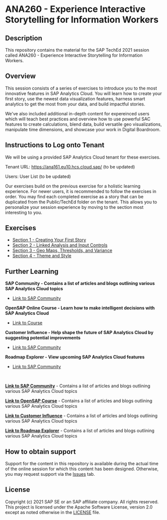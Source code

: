 # ANA260 - Experience Interactive Storytelling for Information Workers

## Description

This repository contains the material for the SAP TechEd 2021 session called ANA260 - Experience Interactive Storytelling for Information Workers.

## Overview

This session consists of a series of exercises to introduce you to the most innovative features in SAP Analytics Cloud. You will learn how to create your first story, use the newest data visualization features, harness smart analytics to get the most from your data, and build impactful stories.

We've also included additional in-depth content for expereinced users which will teach best practices and overview how to use powerful SAC features to create calculations, blend data, build versatile geo visualizations, manipulate time dimensions, and showcase your work in Digital Boardroom.

## Instructions to Log onto Tenant

We will be using a provided SAP Analytics Cloud tenant for these exercises.

Tenant URL: https://ana161.eu10.hcs.cloud.sap/ (to be updated)

Users: User List (to be updated)

Our exercises build on the previous exercise for a holistic learning experience. For newer users, it is recommended to follow the exercises in order. You may find each completed exercise as a story that can be duplicated from the Public/TechEd folder on the tenant. This allows you to personalize your session experience by moving to the section most interesting to you.

## Exercises

- [Section 1 - Creating Your First Story](exercises/Section%201%20-%20Creating%20Your%20First%20Story/README.md/)
- [Section 2 - Linked Analysis and Input Controls](exercises/Section%202%20-%20Linked%20Analysis%20and%20Input%20Controls/README.md/)
- [Section 3 - Geo Maps, Thresholds, and Variance](exercises/Section%203%20-%20Geo%20Maps,%20Thresholds,%20and%20Variance/README.md/)
- [Section 4 - Theme and Style](exercises/Section%204%20-%20Theme%20and%20Style/README.md/)

## Further Learning

**SAP Community - Contains a list of articles and blogs outlining various SAP Analytics Cloud topics**
- [Link to SAP Community](https://community.sap.com/topics/cloud-analytics)

**OpenSAP Online Course - Learn how to make intelligent decisions with SAP Analytics Cloud**
- [Link to Course](https://open.sap.com/courses/sac1)

**Customer Influence - Help shape the future of SAP Analytics Cloud by suggesting potential improvements**
- [Link to SAP Community](https://influence.sap.com/sap/ino/#/campaigns-open)

**Roadmap Explorer - View upcoming SAP Analytics Cloud features**
- [Link to SAP Community](https://roadmaps.sap.com/board?PRODUCT=67838200100800006884&range=CURRENT-LAST#Q4%202021)

<br>

**[Link to SAP Community](https://community.sap.com/topics/cloud-analytics)** - Contains a list of articles and blogs outlining various SAP Analytics Cloud topics

**[Link to OpenSAP Course](https://open.sap.com/courses/sac1)** - Contains a list of articles and blogs outlining various SAP Analytics Cloud topics

**[Link to Customer Influence](https://influence.sap.com/sap/ino/#/campaigns-open)** - Contains a list of articles and blogs outlining various SAP Analytics Cloud topics

**[Link to Roadmap Explorer](https://roadmaps.sap.com/board?PRODUCT=67838200100800006884&range=CURRENT-LAST#Q4%202021)** - Contains a list of articles and blogs outlining various SAP Analytics Cloud topics

## How to obtain support

Support for the content in this repository is available during the actual time of the online session for which this content has been designed. Otherwise, you may request support via the [Issues](../../issues) tab.

## License
Copyright (c) 2021 SAP SE or an SAP affiliate company. All rights reserved. This project is licensed under the Apache Software License, version 2.0 except as noted otherwise in the [LICENSE](LICENSES/Apache-2.0.txt) file.
